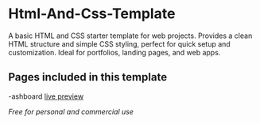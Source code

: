 # Html-And-Css-Template
A basic HTML and CSS starter template for web projects. Provides a clean HTML structure and simple CSS styling, perfect for quick setup and customization. Ideal for portfolios, landing pages, and web apps.

## Pages included in this template
-ashboard [live preview](https://mohammedelmehdi.github.io/Html-And-Css-Template/)

*Free for personal and commercial use*
